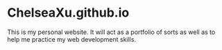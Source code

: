 # ChelseaXu.github.io

This is my personal website.  It will act as a portfolio of sorts as well as to help me practice my web development skills. 
